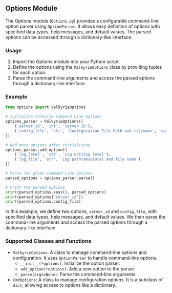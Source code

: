 ## Options Module

The Options module (`Options.py`) provides a configurable command-line option parser using `OptionParser`. It allows easy definition of options with specified data types, help messages, and default values. The parsed options can be accessed through a dictionary-like interface.

### Usage

1. Import the Options module into your Python script.
2. Define the options using the `ValkyrieOptions` class by providing tuples for each option.
3. Parse the command-line arguments and access the parsed options through a dictionary-like interface.

### Example

```python
from Options import ValkyrieOptions

# Initialize Valkyrie Command Line Options
options_parser = ValkyrieOptions([
    ('server_id', 'int', 'Server ID'),
    ('config_file', 'str', 'Configuration File Path and filename', 'valkyrie.conf')
])

# Add more options after initializing
options_parser.add_option([
    ('log_level', 'str', 'Log writing level'),
    ('log_file', 'str', 'Log path(absolute) and file name')
])

# Parse the given Command Line Options
parsed_options = options_parser.parse()

# Print the parsed options
print(parsed_options.keys(), parsed_options)
print(parsed_options['server_id'])
print(parsed_options.config_file)
```
In this example, we define two options, `server_id` and `config_file`, with specified data types, help messages, and default values. We then parse the command-line arguments and access the parsed options through a dictionary-like interface.

### Supported Classes and Functions

- `ValkyrieOptions`: A class to manage command-line options and configuration. It uses `OptionParser` to handle command-line options.
    - `__init__(*options)`: Initialize the option parser.
    - `add_option(*options)`: Add a new option to the parser.
    - `parse(args=None)`: Parse the command-line arguments.
- `CmdOptions`: A class to manage configuration options. It is a subclass of `dict`, allowing access to options like a dictionary.
